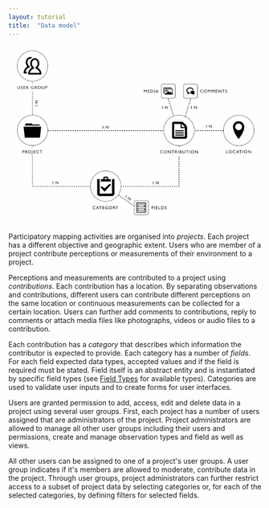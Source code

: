 ```yaml
---
layout: tutorial
title:  "Data model"
---
```


![Data model](/img/model.gif)

Participatory mapping activities are organised into _projects_. Each project has a different objective and geographic extent. Users who are member of a project contribute perceptions or measurements of their environment to a project.

Perceptions and measurements are contributed to a project using _contributions_. Each contribution has a location. By separating observations and contributions, different users can contribute different perceptions on the same location or continuous measurements can be collected for a certain location. Users can further add comments to contributions, reply to comments or attach media files like photographs, videos or audio files to a contribution.

Each contribution has a _category_ that describes which information the contributor is expected to provide. Each category has a number of _fields_. For each field expected data types, accepted values and if the field is required must be stated. Field itself is an abstract entity and is instantiated by specific field types (see [Field Types](/help/field-types.html) for available types). Categories are used to validate user inputs and to create forms for user interfaces.

Users are granted permission to add, access, edit and delete data in a project using several user groups. First, each project has a number of users assigned that are administrators of the project. Project administrators are allowed to manage all other user groups including their users and permissions, create and manage observation types and field as well as views.

All other users can be assigned to one of a project's user groups. A user group indicates if it's members are allowed to moderate, contribute data in the project. Through user groups, project administrators can further restrict access to a subset of project data by selecting categories or, for each of the selected categories, by defining filters for selected fields.
